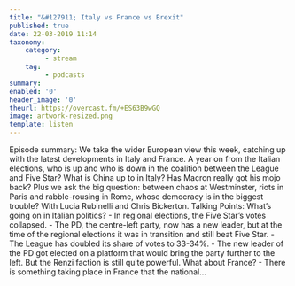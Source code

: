 ```yaml
---
title: "&#127911; Italy vs France vs Brexit"
published: true
date: 22-03-2019 11:14
taxonomy:
    category:
         - stream
    tag:
         - podcasts
summary:
enabled: '0'
header_image: '0'
theurl: https://overcast.fm/+ES63B9wGQ
image: artwork-resized.png
template: listen
---
```

 
Episode summary: We take the wider European view this week, catching up with the latest developments in Italy and France. A year on from the Italian elections, who is up and who is down in the coalition between the League and Five Star? What is China up to in Italy? Has Macron really got his mojo back? Plus we ask the big question: between chaos at Westminster, riots in Paris and rabble-rousing in Rome, whose democracy is in the biggest trouble? With Lucia Rubinelli and Chris Bickerton. Talking Points: What’s going on in Italian politics? - In regional elections, the Five Star’s votes collapsed. - The PD, the centre-left party, now has a new leader, but at the time of the regional elections it was in transition and still beat Five Star. - The League has doubled its share of votes to 33-34%. - The new leader of the PD got elected on a platform that would bring the party further to the left. But the Renzi faction is still quite powerful. What about France? - There is something taking place in France that the national…
